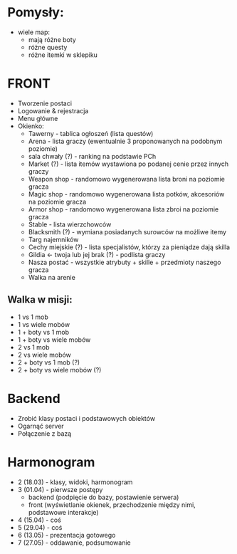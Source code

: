 # Pomysły:
- wiele map:
  - mają różne boty
  - różne questy
  - różne itemki w sklepiku  

# FRONT
- Tworzenie postaci
- Logowanie & rejestracja
- Menu główne
- Okienko:
  - Tawerny - tablica ogłoszeń (lista questów)
  - Arena - lista graczy (ewentualnie 3 proponowanych na podobnym poziomie)
  - sala chwały (?) - ranking na podstawie PCh
  - Market (?) - lista itemów wystawiona po podanej cenie przez innych graczy
  - Weapon shop - randomowo wygenerowana lista broni na poziomie gracza
  - Magic shop - randomowo wygenerowana lista potków, akcesoriów na poziomie gracza
  - Armor shop - randomowo wygenerowana lista zbroi na poziomie gracza
  - Stable - lista wierzchowców
  - Blacksmith (?) - wymiana posiadanych surowców na możliwe itemy
  - Targ najemników
  - Cechy miejskie (?) - lista specjalistów, którzy za pieniądze dają skilla
  - Gildia <- twoja lub jej brak (?) - podlista graczy
  - Nasza postać - wszystkie atrybuty + skille + przedmioty naszego gracza
  - Walka na arenie
## Walka w misji:
- 1 vs 1 mob
- 1 vs wiele mobów
- 1 + boty vs 1 mob
- 1 + boty vs wiele mobów
- 2 vs 1 mob 
- 2 vs wiele mobów
- 2 + boty vs 1 mob (?)
- 2 + boty vs wiele mobów (?)

# Backend
- Zrobić klasy postaci i podstawowych obiektów
- Ogarnąć server
- Połączenie z bazą

# Harmonogram
- 2 (18.03) - klasy, widoki, harmonogram
- 3 (01.04) - pierwsze postępy
  + backend (podpięcie do bazy, postawienie serwera)
  + front (wyświetlanie okienek, przechodzenie między nimi, podstawowe interakcje)
- 4 (15.04) - coś
- 5 (29.04) - coś
- 6 (13.05) - prezentacja gotowego
- 7 (27.05) - oddawanie, podsumowanie
